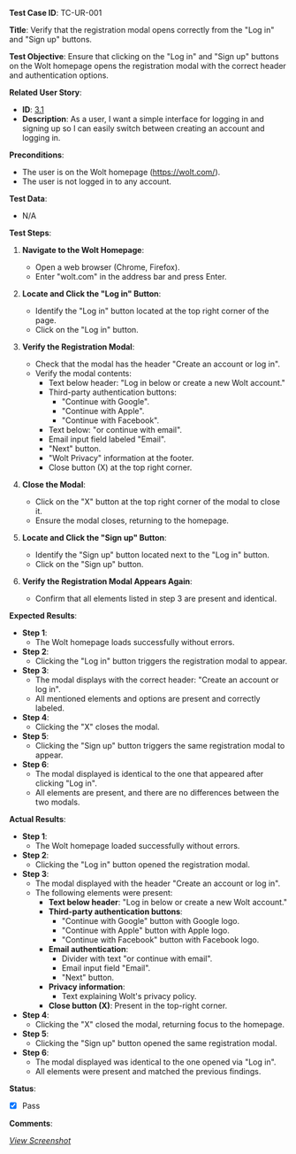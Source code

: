 **Test Case ID**: TC-UR-001

**Title**: Verify that the registration modal opens correctly from the "Log in" and "Sign up" buttons.

**Test Objective**: Ensure that clicking on the "Log in" and "Sign up" buttons on the Wolt homepage opens the registration modal with the correct header and authentication options.

**Related User Story**:

- **ID**: [3.1](../../../requirements/3_User_Stories.md#31-user-registration-and-login)
- **Description**: As a user, I want a simple interface for logging in and signing up so I can easily switch between creating an account and logging in.


**Preconditions**:
- The user is on the Wolt homepage (https://wolt.com/).
- The user is not logged in to any account.

**Test Data**:
- N/A

**Test Steps**:

1. **Navigate to the Wolt Homepage**:

   - Open a web browser (Chrome, Firefox).
   - Enter "wolt.com" in the address bar and press Enter.

2. **Locate and Click the "Log in" Button**:

   - Identify the "Log in" button located at the top right corner of the page.
   - Click on the "Log in" button.   

3. **Verify the Registration Modal**:

   - Check that the modal has the header "Create an account or log in".
   - Verify the modal contents:
     - Text below header: "Log in below or create a new Wolt account."
     - Third-party authentication buttons:
       - "Continue with Google".
       - "Continue with Apple".
       - "Continue with Facebook".
     - Text below: "or continue with email".
     - Email input field labeled "Email".
     - "Next" button.
     - "Wolt Privacy" information at the footer.
     - Close button (X) at the top right corner.

4. **Close the Modal**:

   - Click on the "X" button at the top right corner of the modal to close it.
   - Ensure the modal closes, returning to the homepage.

5. **Locate and Click the "Sign up" Button**:

   - Identify the "Sign up" button located next to the "Log in" button.
   - Click on the "Sign up" button.

6. **Verify the Registration Modal Appears Again**:

   - Confirm that all elements listed in step 3 are present and identical.

**Expected Results**:

- **Step 1**:
  - The Wolt homepage loads successfully without errors.
- **Step 2**:
  - Clicking the "Log in" button triggers the registration modal to appear.
- **Step 3**:
  - The modal displays with the correct header: "Create an account or log in".
  - All mentioned elements and options are present and correctly labeled.
- **Step 4**:
  - Clicking the "X" closes the modal.
- **Step 5**:
  - Clicking the "Sign up" button triggers the same registration modal to appear.
- **Step 6**:
  - The modal displayed is identical to the one that appeared after clicking "Log in".
  - All elements are present, and there are no differences between the two modals.

**Actual Results**:

- **Step 1**:
  - The Wolt homepage loaded successfully without errors.
- **Step 2**:
  - Clicking the "Log in" button opened the registration modal.
- **Step 3**:
  - The modal displayed with the header "Create an account or log in".
  - The following elements were present:
    - **Text below header**: "Log in below or create a new Wolt account."
    - **Third-party authentication buttons**:
      - "Continue with Google" button with Google logo.
      - "Continue with Apple" button with Apple logo.
      - "Continue with Facebook" button with Facebook logo.
    - **Email authentication**:
      - Divider with text "or continue with email".
      - Email input field "Email".
      - "Next" button.
    - **Privacy information**:
      - Text explaining Wolt's privacy policy.
    - **Close button (X)**: Present in the top-right corner.
- **Step 4**:
  - Clicking the "X" closed the modal, returning focus to the homepage.
- **Step 5**:
  - Clicking the "Sign up" button opened the same registration modal.
- **Step 6**:
  - The modal displayed was identical to the one opened via "Log in".
  - All elements were present and matched the previous findings.


**Status**:
- [X] Pass

**Comments**:

*[View Screenshot](../../images/TC-UR-001/TC-UR-001_Step3_Registration_Modal.png)*